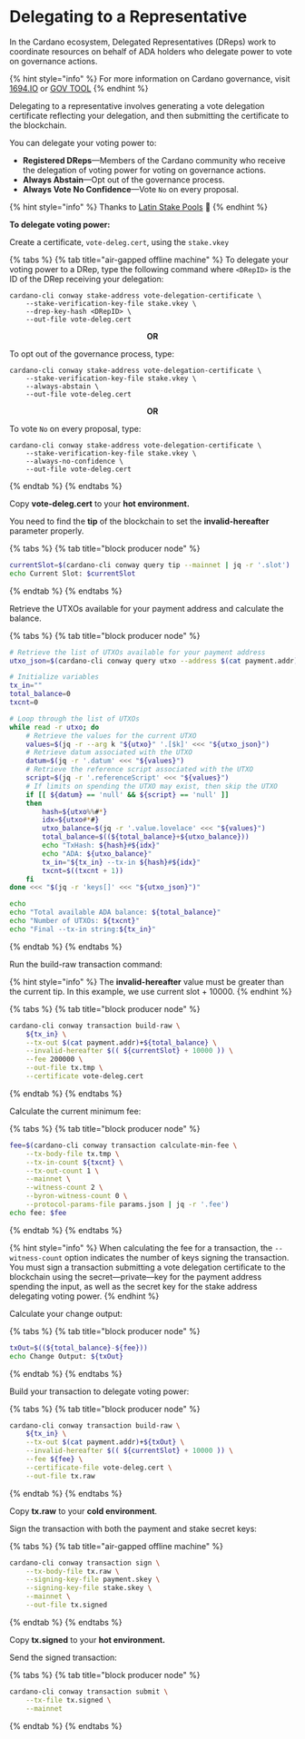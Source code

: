 # Delegating to a Representative

In the Cardano ecosystem, Delegated Representatives (DReps) work to coordinate resources on behalf of ADA holders who delegate power to vote on governance actions.

{% hint style="info" %}
For more information on Cardano governance, visit [1694.IO](https://www.1694.io/en) or [GOV TOOL](https://gov.tools/)
{% endhint %}

Delegating to a representative involves generating a vote delegation certificate reflecting your delegation, and then submitting the certificate to the blockchain.

You can delegate your voting power to:

* **Registered DReps**—Members of the Cardano community who receive the delegation of voting power for voting on governance actions.
* **Always Abstain**—Opt out of the governance process.
* **Always Vote No Confidence**—Vote `No` on every proposal.
<!-- Source: https://cardanospot.io/news/participating-in-cardano-governance-0 -->

{% hint style="info" %}
Thanks to [Latin Stake Pools](https://latinstakepools.com/) :clap:
{% endhint %}

<!-- The following procedure is based on the procedure in the Registering Your Stake Address topic -->
**To delegate voting power:**

Create a certificate, `vote-deleg.cert`, using the `stake.vkey`

{% tabs %}
{% tab title="air-gapped offline machine" %}
To delegate your voting power to a DRep, type the following command where `<DRepID>` is the ID of the DRep receiving your delegation:

```
cardano-cli conway stake-address vote-delegation-certificate \
    --stake-verification-key-file stake.vkey \
    --drep-key-hash <DRepID> \
    --out-file vote-deleg.cert
```

<center><b>OR</b></center>

To opt out of the governance process, type:

```
cardano-cli conway stake-address vote-delegation-certificate \
    --stake-verification-key-file stake.vkey \
    --always-abstain \
    --out-file vote-deleg.cert
```

<center><b>OR</b></center>

To vote `No` on every proposal, type:

```
cardano-cli conway stake-address vote-delegation-certificate \
    --stake-verification-key-file stake.vkey \
    --always-no-confidence \
    --out-file vote-deleg.cert
```
{% endtab %}
{% endtabs %}

Copy **vote-deleg.cert** to your **hot environment.**

You need to find the **tip** of the blockchain to set the **invalid-hereafter** parameter properly.

{% tabs %}
{% tab title="block producer node" %}
```bash
currentSlot=$(cardano-cli conway query tip --mainnet | jq -r '.slot')
echo Current Slot: $currentSlot
```
{% endtab %}
{% endtabs %}

Retrieve the UTXOs available for your payment address and calculate the balance.

{% tabs %}
{% tab title="block producer node" %}
```bash
# Retrieve the list of UTXOs available for your payment address
utxo_json=$(cardano-cli conway query utxo --address $(cat payment.addr) --mainnet)

# Initialize variables
tx_in=""
total_balance=0
txcnt=0

# Loop through the list of UTXOs
while read -r utxo; do
    # Retrieve the values for the current UTXO
    values=$(jq -r --arg k "${utxo}" '.[$k]' <<< "${utxo_json}")
    # Retrieve datum associated with the UTXO
    datum=$(jq -r '.datum' <<< "${values}")
    # Retrieve the reference script associated with the UTXO
    script=$(jq -r '.referenceScript' <<< "${values}")
	# If limits on spending the UTXO may exist, then skip the UTXO
    if [[ ${datum} == 'null' && ${script} == 'null' ]]
    then
        hash=${utxo%%#*}
        idx=${utxo#*#}
        utxo_balance=$(jq -r '.value.lovelace' <<< "${values}")
        total_balance=$((${total_balance}+${utxo_balance}))
        echo "TxHash: ${hash}#${idx}"
        echo "ADA: ${utxo_balance}"
        tx_in="${tx_in} --tx-in ${hash}#${idx}"
		txcnt=$((txcnt + 1))
    fi
done <<< "$(jq -r 'keys[]' <<< "${utxo_json}")"

echo
echo "Total available ADA balance: ${total_balance}"
echo "Number of UTXOs: ${txcnt}"
echo "Final --tx-in string:${tx_in}"
```
{% endtab %}
{% endtabs %}

Run the build-raw transaction command:

{% hint style="info" %}
The **invalid-hereafter** value must be greater than the current tip. In this example, we use current slot + 10000.
{% endhint %}

{% tabs %}
{% tab title="block producer node" %}
```bash
cardano-cli conway transaction build-raw \
    ${tx_in} \
    --tx-out $(cat payment.addr)+${total_balance} \
    --invalid-hereafter $(( ${currentSlot} + 10000 )) \
    --fee 200000 \
    --out-file tx.tmp \
    --certificate vote-deleg.cert
```
{% endtab %}
{% endtabs %}

Calculate the current minimum fee:

{% tabs %}
{% tab title="block producer node" %}
```bash
fee=$(cardano-cli conway transaction calculate-min-fee \
    --tx-body-file tx.tmp \
    --tx-in-count ${txcnt} \
    --tx-out-count 1 \
    --mainnet \
    --witness-count 2 \
    --byron-witness-count 0 \
    --protocol-params-file params.json | jq -r '.fee')
echo fee: $fee
```
{% endtab %}
{% endtabs %}

{% hint style="info" %}
When calculating the fee for a transaction, the `--witness-count` option indicates the number of keys signing the transaction. You must sign a transaction submitting a vote delegation certificate to the blockchain using the secret—private—key for the payment address spending the input, as well as the secret key for the stake address delegating voting power.
{% endhint %}

Calculate your change output:

{% tabs %}
{% tab title="block producer node" %}
```bash
txOut=$((${total_balance}-${fee}))
echo Change Output: ${txOut}
```
{% endtab %}
{% endtabs %}

Build your transaction to delegate voting power:

{% tabs %}
{% tab title="block producer node" %}
```bash
cardano-cli conway transaction build-raw \
    ${tx_in} \
    --tx-out $(cat payment.addr)+${txOut} \
    --invalid-hereafter $(( ${currentSlot} + 10000 )) \
    --fee ${fee} \
    --certificate-file vote-deleg.cert \
    --out-file tx.raw
```
{% endtab %}
{% endtabs %}

Copy **tx.raw** to your **cold environment**.

Sign the transaction with both the payment and stake secret keys:

{% tabs %}
{% tab title="air-gapped offline machine" %}
```bash
cardano-cli conway transaction sign \
    --tx-body-file tx.raw \
    --signing-key-file payment.skey \
    --signing-key-file stake.skey \
    --mainnet \
    --out-file tx.signed
```
{% endtab %}
{% endtabs %}

Copy **tx.signed** to your **hot environment.**

Send the signed transaction:

{% tabs %}
{% tab title="block producer node" %}
```bash
cardano-cli conway transaction submit \
    --tx-file tx.signed \
    --mainnet
```
{% endtab %}
{% endtabs %}